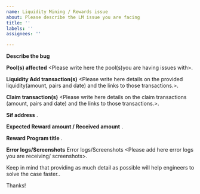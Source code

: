 ```yaml
---
name: Liquidity Mining / Rewards issue
about: Please describe the LM issue you are facing
title: ''
labels: ''
assignees: ''

---
```


**Describe the bug**
<Write here a clear and detailed description of what the bug is.>

**Pool(s) affected**
<Please write here the pool(s)you are having issues with>.

**Liquidity Add transaction(s)**
<Please write here details on the provided liquidity(amount, pairs and date) and the links to those transactions.>.

**Claim transaction(s)**
<Please write here details on the claim transactions (amount, pairs and date) and the links to those transactions.>.

**Sif address**
<Please write here your sif address>.

**Expected Reward amount / Received amount**
<Please write here details on the rewards amounts you were expecting.>.

**Reward Program title**
<Please write here the name of the reward program you are having issues with.>.

**Error logs/Screenshots**
Error logs/Screenshots
<Please add here error logs you are receiving/ screenshots>.

Keep in mind that providing as much detail as possible will help engineers to solve the case faster..

Thanks!
